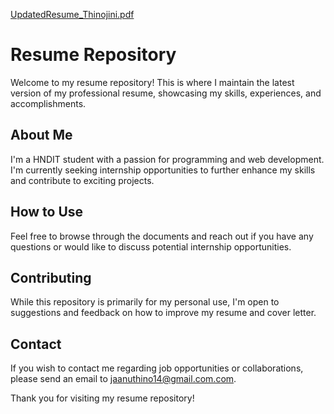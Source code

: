 [UpdatedResume_Thinojini.pdf](https://github.com/user-attachments/files/15787261/UpdatedResume_Thinojini.pdf)

# Resume Repository
Welcome to my resume repository! This is where I maintain the latest version of my professional resume, showcasing my skills, experiences, and accomplishments.

## About Me
I'm a HNDIT student with a passion for programming and web development. I'm currently seeking internship opportunities to further enhance my skills and contribute to exciting projects.

## How to Use
Feel free to browse through the documents and reach out if you have any questions or would like to discuss potential internship opportunities.

## Contributing
While this repository is primarily for my personal use, I'm open to suggestions and feedback on how to improve my resume and cover letter.

## Contact
If you wish to contact me regarding job opportunities or collaborations, please send an email to jaanuthino14@gmail.com.com.

Thank you for visiting my resume repository!

